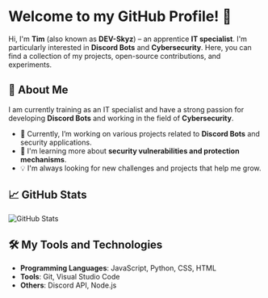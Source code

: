 # Welcome to my GitHub Profile! 👋

Hi, I'm **Tim** (also known as **DEV-Skyz**) – an apprentice **IT specialist**. I'm particularly interested in **Discord Bots** and **Cybersecurity**. Here, you can find a collection of my projects, open-source contributions, and experiments.

## 🚀 About Me
I am currently training as an IT specialist and have a strong passion for developing **Discord Bots** and working in the field of **Cybersecurity**.

- 🔭 Currently, I’m working on various projects related to **Discord Bots** and security applications.
- 🌱 I'm learning more about **security vulnerabilities and protection mechanisms**.
- 💡 I'm always looking for new challenges and projects that help me grow.

## 📈 GitHub Stats

![GitHub Stats](https://github-readme-stats.vercel.app/api?username=DEV-Skyz&show_icons=true&hide_title=true&count_private=true&hide=prs)

## 🛠️ My Tools and Technologies

- **Programming Languages**: JavaScript, Python, CSS, HTML
- **Tools**: Git, Visual Studio Code
- **Others**: Discord API, Node.js


